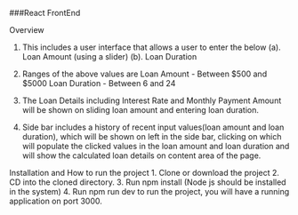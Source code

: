 ###React FrontEnd 

Overview 
1. This includes a user interface that allows a user to enter the below 
        (a). Loan Amount (using a slider)
        (b). Loan Duration 
2. Ranges of the above values are
        Loan Amount - Between $500 and $5000
        Loan Duration - Between 6 and  24
3. The Loan Details including Interest Rate and Monthly Payment Amount will be shown on sliding loan amount and entering loan duration.

4. Side bar includes a history of recent input values(loan amount and loan duration), which will be shown on left in the side bar, clicking on which will populate the clicked values in the loan amount and loan duration and will show the calculated loan details on content area of the page.


Installation and How to run the project 
    1. Clone or download the project 
    2. CD into the cloned directory.
    3. Run npm install (Node js should be installed in the system)
    4. Run npm run dev to run the project, you will have a running application on port 3000.
